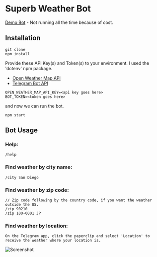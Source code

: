 # Superb Weather Bot
[Demo Bot](https://t.me/superb_weather_bot) - Not running all the time because of cost.

## Installation
```
git clone
npm install
```

Provide these API Key(s) and Token(s) to your environment. I used the 'dotenv' npm package.
* [Open Weather Map API](http://openweathermap.org/appid)
* [Telegram Bot API](https://core.telegram.org/bots/api)
```
OPEN_WEATHER_MAP_API_KEY=<api key goes here>
BOT_TOKEN=<token goes here>
```
and now we can run the bot.
```
npm start
```
## Bot Usage
### Help:
```
/help
```

### Find weather by city name:
```
/city San Diego
```

### Find weather by zip code:
```
// Zip code following by the country code, if you want the weather outside the US.
/zip 90210
/zip 100-0001 JP
```

### Find weather by location:
```
On the Telegram app, click the paperclip and select 'Location' to receive the weather where your location is.
```

![Screenshot](https://i.imgur.com/biAIDNS.jpg)
